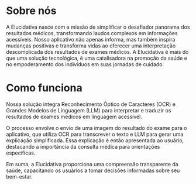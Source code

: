 # Sobre nós
A Elucidativa nasce com a missão de simplificar o desafiador panorama dos resultados médicos, transformando laudos complexos em informações acessíveis. Nosso aplicativo não apenas informa, mas também inspira mudanças positivas e transforma vidas ao oferecer uma interpretação descomplicada dos resultados de exames médicos. A Elucidativa é mais do que uma solução tecnológica, é uma catalisadora na promoção da saúde e no empoderamento dos indivíduos em suas jornadas de cuidado. 

# Como funciona
Nossa solução integra Reconhecimento Óptico de Caracteres (OCR) e Grandes Modelos de Linguagem (LLM) para interpretar e traduzir os resultados de exames médicos em linguagem acessível.

O processo envolve o envio de uma imagem do resultado do exame para o aplicativo, que utiliza OCR para transcrever o texto e LLM para gerar uma explicação simplificada. Essa explicação é então apresentada ao usuário, destacando a importância da consulta médica para orientações específicas. 

Em suma, a Elucidativa proporciona uma compreensão transparente da saúde, capacitando os usuários a tomar decisões informadas sobre seu bem-estar.

